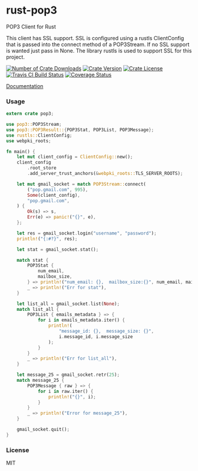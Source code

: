 rust-pop3
================
POP3 Client for Rust

This client has SSL support. SSL is configured using a rustls ClientConfig that is passed into the connect method of a POP3Stream. If no SSL
support is wanted just pass in None. The library rustls is used to support SSL for this project.

[![Number of Crate Downloads](https://img.shields.io/crates/d/pop3.svg)](https://crates.io/crates/pop3)
[![Crate Version](https://img.shields.io/crates/v/pop3.svg)](https://crates.io/crates/pop3)
[![Crate License](https://img.shields.io/crates/l/pop3.svg)](https://crates.io/crates/pop3)
[![Travis CI Build Status](https://travis-ci.org/mattnenterprise/rust-pop3.svg)](https://travis-ci.org/mattnenterprise/rust-pop3)
[![Coverage Status](https://coveralls.io/repos/github/mattnenterprise/rust-pop3/badge.svg?branch=master)](https://coveralls.io/github/mattnenterprise/rust-pop3?branch=master)

[Documentation](https://docs.rs/pop3/)

### Usage
```rust
extern crate pop3;

use pop3::POP3Stream;
use pop3::POP3Result::{POP3Stat, POP3List, POP3Message};
use rustls::ClientConfig;
use webpki_roots;

fn main() {
    let mut client_config = ClientConfig::new();
    client_config
        .root_store
        .add_server_trust_anchors(&webpki_roots::TLS_SERVER_ROOTS);

    let mut gmail_socket = match POP3Stream::connect(
        ("pop.gmail.com", 995),
        Some(client_config),
        "pop.gmail.com",
    ) {
        Ok(s) => s,
        Err(e) => panic!("{}", e),
    };

    let res = gmail_socket.login("username", "password");
    println!("{:#?}", res);

    let stat = gmail_socket.stat();

    match stat {
        POP3Stat {
            num_email,
            mailbox_size,
        } => println!("num_email: {},  mailbox_size:{}", num_email, mailbox_size),
        _ => println!("Err for stat"),
    }

    let list_all = gmail_socket.list(None);
    match list_all {
        POP3List { emails_metadata } => {
            for i in emails_metadata.iter() {
                println!(
                    "message_id: {},  message_size: {}",
                    i.message_id, i.message_size
                );
            }
        }
        _ => println!("Err for list_all"),
    }

    let message_25 = gmail_socket.retr(25);
    match message_25 {
        POP3Message { raw } => {
            for i in raw.iter() {
                println!("{}", i);
            }
        }
        _ => println!("Error for message_25"),
    }

    gmail_socket.quit();
}
```

### License

MIT
